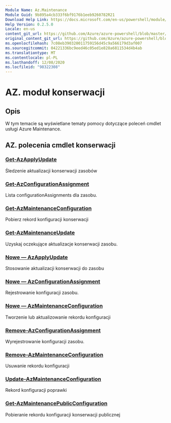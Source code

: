 ```yaml
---
Module Name: Az.Maintenance
Module Guid: 9b895a4cb333f6bf9176b1eeb9260782R21
Download Help Link: https://docs.microsoft.com/en-us/powershell/module/az.maintenance
Help Version: 0.2.5.0
Locale: en-us
content_git_url: https://github.com/Azure/azure-powershell/blob/master/src/Maintenance/Maintenance/help/Az.Maintenance.md
original_content_git_url: https://github.com/Azure/azure-powershell/blob/master/src/Maintenance/Maintenance/help/Az.Maintenance.md
ms.openlocfilehash: 7c08eb390320011759156d45c9a566179d3af007
ms.sourcegitcommit: 04221336bc9eed46c05ed1e828a6811534d4b4ab
ms.translationtype: MT
ms.contentlocale: pl-PL
ms.lasthandoff: 12/08/2020
ms.locfileid: "98322308"
---
```

# AZ. moduł konserwacji
## Opis
W tym temacie są wyświetlane tematy pomocy dotyczące poleceń cmdlet usługi Azure Maintenance.

## AZ. polecenia cmdlet konserwacji
### [Get-AzApplyUpdate](Get-AzApplyUpdate.md)
Śledzenie aktualizacji konserwacji zasobów

### [Get-AzConfigurationAssignment](Get-AzConfigurationAssignment.md)
Lista configurationAssignments dla zasobu.

### [Get-AzMaintenanceConfiguration](Get-AzMaintenanceConfiguration.md)
Pobierz rekord konfiguracji konserwacji

### [Get-AzMaintenanceUpdate](Get-AzMaintenanceUpdate.md)
Uzyskaj oczekujące aktualizacje konserwacji zasobu.

### [Nowe — AzApplyUpdate](New-AzApplyUpdate.md)
Stosowanie aktualizacji konserwacji do zasobu

### [Nowe — AzConfigurationAssignment](New-AzConfigurationAssignment.md)
Rejestrowanie konfiguracji zasobu.

### [Nowe — AzMaintenanceConfiguration](New-AzMaintenanceConfiguration.md)
Tworzenie lub aktualizowanie rekordu konfiguracji

### [Remove-AzConfigurationAssignment](Remove-AzConfigurationAssignment.md)
Wyrejestrowanie konfiguracji zasobu.

### [Remove-AzMaintenanceConfiguration](Remove-AzMaintenanceConfiguration.md)
Usuwanie rekordu konfiguracji

### [Update-AzMaintenanceConfiguration](Update-AzMaintenanceConfiguration.md)
Rekord konfiguracji poprawki

### [Get-AzMaintenancePublicConfiguration](Get-AzMaintenancePublicConfiguration.md)
Pobieranie rekordu konfiguracji konserwacji publicznej

